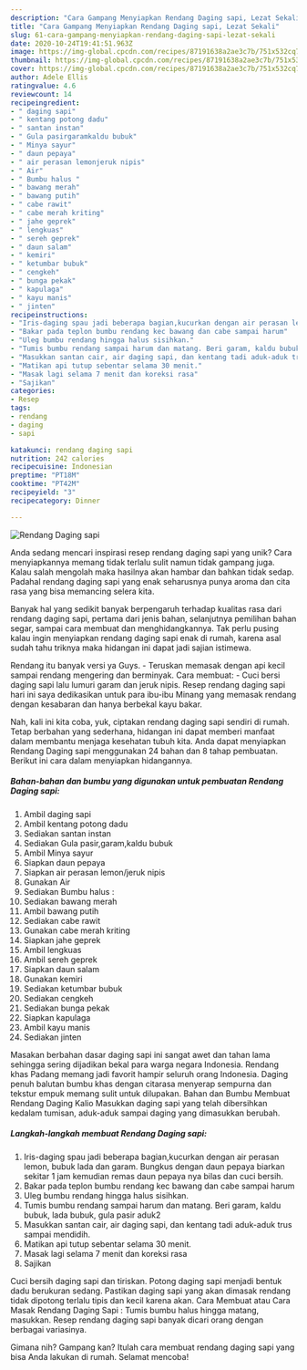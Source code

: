```yaml
---
description: "Cara Gampang Menyiapkan Rendang Daging sapi, Lezat Sekali"
title: "Cara Gampang Menyiapkan Rendang Daging sapi, Lezat Sekali"
slug: 61-cara-gampang-menyiapkan-rendang-daging-sapi-lezat-sekali
date: 2020-10-24T19:41:51.963Z
image: https://img-global.cpcdn.com/recipes/87191638a2ae3c7b/751x532cq70/rendang-daging-sapi-foto-resep-utama.jpg
thumbnail: https://img-global.cpcdn.com/recipes/87191638a2ae3c7b/751x532cq70/rendang-daging-sapi-foto-resep-utama.jpg
cover: https://img-global.cpcdn.com/recipes/87191638a2ae3c7b/751x532cq70/rendang-daging-sapi-foto-resep-utama.jpg
author: Adele Ellis
ratingvalue: 4.6
reviewcount: 14
recipeingredient:
- " daging sapi"
- " kentang potong dadu"
- " santan instan"
- " Gula pasirgaramkaldu bubuk"
- " Minya sayur"
- " daun pepaya"
- " air perasan lemonjeruk nipis"
- " Air"
- " Bumbu halus "
- " bawang merah"
- " bawang putih"
- " cabe rawit"
- " cabe merah kriting"
- " jahe geprek"
- " lengkuas"
- " sereh geprek"
- " daun salam"
- " kemiri"
- " ketumbar bubuk"
- " cengkeh"
- " bunga pekak"
- " kapulaga"
- " kayu manis"
- " jinten"
recipeinstructions:
- "Iris-daging spau jadi beberapa bagian,kucurkan dengan air perasan lemon, bubuk lada dan garam. Bungkus dengan daun pepaya biarkan sekitar 1 jam kemudian remas daun pepaya nya bilas dan cuci bersih."
- "Bakar pada teplon bumbu rendang kec bawang dan cabe sampai harum"
- "Uleg bumbu rendang hingga halus sisihkan."
- "Tumis bumbu rendang sampai harum dan matang. Beri garam, kaldu bubuk, lada bubuk, gula pasir aduk2"
- "Masukkan santan cair, air daging sapi, dan kentang tadi aduk-aduk trus sampai mendidih."
- "Matikan api tutup sebentar selama 30 menit."
- "Masak lagi selama 7 menit dan koreksi rasa"
- "Sajikan"
categories:
- Resep
tags:
- rendang
- daging
- sapi

katakunci: rendang daging sapi 
nutrition: 242 calories
recipecuisine: Indonesian
preptime: "PT18M"
cooktime: "PT42M"
recipeyield: "3"
recipecategory: Dinner

---
```



![Rendang Daging sapi](https://img-global.cpcdn.com/recipes/87191638a2ae3c7b/751x532cq70/rendang-daging-sapi-foto-resep-utama.jpg)

Anda sedang mencari inspirasi resep rendang daging sapi yang unik? Cara menyiapkannya memang tidak terlalu sulit namun tidak gampang juga. Kalau salah mengolah maka hasilnya akan hambar dan bahkan tidak sedap. Padahal rendang daging sapi yang enak seharusnya punya aroma dan cita rasa yang bisa memancing selera kita.

Banyak hal yang sedikit banyak berpengaruh terhadap kualitas rasa dari rendang daging sapi, pertama dari jenis bahan, selanjutnya pemilihan bahan segar, sampai cara membuat dan menghidangkannya. Tak perlu pusing kalau ingin menyiapkan rendang daging sapi enak di rumah, karena asal sudah tahu triknya maka hidangan ini dapat jadi sajian istimewa.

Rendang itu banyak versi ya Guys. - Teruskan memasak dengan api kecil sampai rendang mengering dan berminyak. Cara membuat: - Cuci bersi daging sapi lalu lumuri garam dan jeruk nipis. Resep rendang daging sapi hari ini saya dedikasikan untuk para ibu-ibu Minang yang memasak rendang dengan kesabaran dan hanya berbekal kayu bakar.


Nah, kali ini kita coba, yuk, ciptakan rendang daging sapi sendiri di rumah. Tetap berbahan yang sederhana, hidangan ini dapat memberi manfaat dalam membantu menjaga kesehatan tubuh kita. Anda dapat menyiapkan Rendang Daging sapi menggunakan 24 bahan dan 8 tahap pembuatan. Berikut ini cara dalam menyiapkan hidangannya.

<!--inarticleads1-->

##### Bahan-bahan dan bumbu yang digunakan untuk pembuatan Rendang Daging sapi:

1. Ambil  daging sapi
1. Ambil  kentang potong dadu
1. Sediakan  santan instan
1. Sediakan  Gula pasir,garam,kaldu bubuk
1. Ambil  Minya sayur
1. Siapkan  daun pepaya
1. Siapkan  air perasan lemon/jeruk nipis
1. Gunakan  Air
1. Sediakan  Bumbu halus :
1. Sediakan  bawang merah
1. Ambil  bawang putih
1. Sediakan  cabe rawit
1. Gunakan  cabe merah kriting
1. Siapkan  jahe geprek
1. Ambil  lengkuas
1. Ambil  sereh geprek
1. Siapkan  daun salam
1. Gunakan  kemiri
1. Sediakan  ketumbar bubuk
1. Sediakan  cengkeh
1. Sediakan  bunga pekak
1. Siapkan  kapulaga
1. Ambil  kayu manis
1. Sediakan  jinten


Masakan berbahan dasar daging sapi ini sangat awet dan tahan lama sehingga sering dijadikan bekal para warga negara Indonesia. Rendang khas Padang memang jadi favorit hampir seluruh orang Indonesia. Daging penuh balutan bumbu khas dengan citarasa menyerap sempurna dan tekstur empuk memang sulit untuk dilupakan. Bahan dan Bumbu Membuat Rendang Daging Kalio Masukkan daging sapi yang telah dibersihkan kedalam tumisan, aduk-aduk sampai daging yang dimasukkan berubah. 

<!--inarticleads2-->

##### Langkah-langkah membuat Rendang Daging sapi:

1. Iris-daging spau jadi beberapa bagian,kucurkan dengan air perasan lemon, bubuk lada dan garam. Bungkus dengan daun pepaya biarkan sekitar 1 jam kemudian remas daun pepaya nya bilas dan cuci bersih.
1. Bakar pada teplon bumbu rendang kec bawang dan cabe sampai harum
1. Uleg bumbu rendang hingga halus sisihkan.
1. Tumis bumbu rendang sampai harum dan matang. Beri garam, kaldu bubuk, lada bubuk, gula pasir aduk2
1. Masukkan santan cair, air daging sapi, dan kentang tadi aduk-aduk trus sampai mendidih.
1. Matikan api tutup sebentar selama 30 menit.
1. Masak lagi selama 7 menit dan koreksi rasa
1. Sajikan


Cuci bersih daging sapi dan tiriskan. Potong daging sapi menjadi bentuk dadu berukuran sedang. Pastikan daging sapi yang akan dimasak rendang tidak dipotong terlalu tipis dan kecil karena akan. Cara Membuat atau Cara Masak Rendang Daging Sapi : Tumis bumbu halus hingga matang, masukkan. Resep rendang daging sapi banyak dicari orang dengan berbagai variasinya. 

Gimana nih? Gampang kan? Itulah cara membuat rendang daging sapi yang bisa Anda lakukan di rumah. Selamat mencoba!
